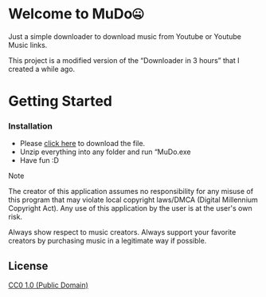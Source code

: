 # Welcome to MuDo🤐

Just a simple downloader to download music from Youtube or Youtube Music links.

This project is a modified version of the “Downloader in 3 hours” that I created a while ago.

# Getting Started

### Installation

- Please [click here](https://github.com/MidoriAKA/YouTube_Music_Downloader/releases/download/24.12.04.1/MuDo-win32-x64.zip) to download the file.
- Unzip everything into any folder and run “MuDo.exe
- Have fun :D

> [!NOTE]
> The creator of this application assumes no responsibility for any misuse of this program that may violate local copyright laws/DMCA (Digital Millennium Copyright Act).
> Any use of this application by the user is at the user's own risk.
>
> Always show respect to music creators.
> Always support your favorite creators by purchasing music in a legitimate way if possible.

## License

[CC0 1.0 (Public Domain)](LICENSE.md)

